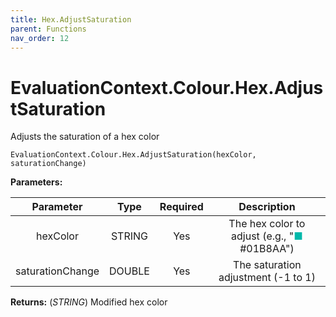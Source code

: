 ```yaml
---
title: Hex.AdjustSaturation
parent: Functions
nav_order: 12
---
```


# EvaluationContext.Colour.Hex.AdjustSaturation

Adjusts the saturation of a hex color

```dax
EvaluationContext.Colour.Hex.AdjustSaturation(hexColor, saturationChange)
```

**Parameters:**

| Parameter | Type | Required | Description |
|:---:|:---:|:---:|:---:|
| hexColor | STRING | Yes | The hex color to adjust (e.g., "<span style="color: #01B8AA">■</span> #01B8AA") |
| saturationChange | DOUBLE | Yes | The saturation adjustment (-1 to 1) |

**Returns:** (*STRING*) Modified hex color
